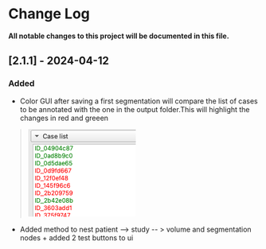 # Change Log

**All notable changes to this project will be documented in this file.**


## [2.1.1] - 2024-04-12

### Added
- Color GUI after saving a first segmentation will compare the list of cases to be annotated with the one in the output folder.This will highlight the changes in red and greeen
> ![Colored list.png](images%2FColored%20list.png)
- Added method to nest patient --> study -- > volume and segmentation nodes + added 2 test buttons to ui
